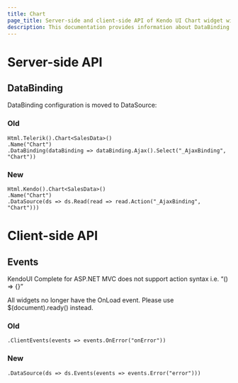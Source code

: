 ```yaml
---
title: Chart
page_title: Server-side and client-side API of Kendo UI Chart widget with ASP.NET MVC
description: This documentation provides information about DataBinding configuration of Kendo UI Chart component, as well as events which are supported in the client-side API.
---
```


# Server-side API

## DataBinding

DataBinding configuration is moved to DataSource:

### Old
    Html.Telerik().Chart<SalesData>()
    .Name("Chart")
    .DataBinding(dataBinding => dataBinding.Ajax().Select("_AjaxBinding", "Chart"))

### New
    Html.Kendo().Chart<SalesData>()
    .Name("Chart")
    .DataSource(ds => ds.Read(read => read.Action("_AjaxBinding", "Chart")))

# Client-side API

## Events

KendoUI Complete for ASP.NET MVC does not support action syntax i.e. “() => {}”

All widgets no longer have the OnLoad event. Please use $(document).ready() instead.

### Old
    .ClientEvents(events => events.OnError("onError"))

### New
    .DataSource(ds => ds.Events(events => events.Error("error")))
